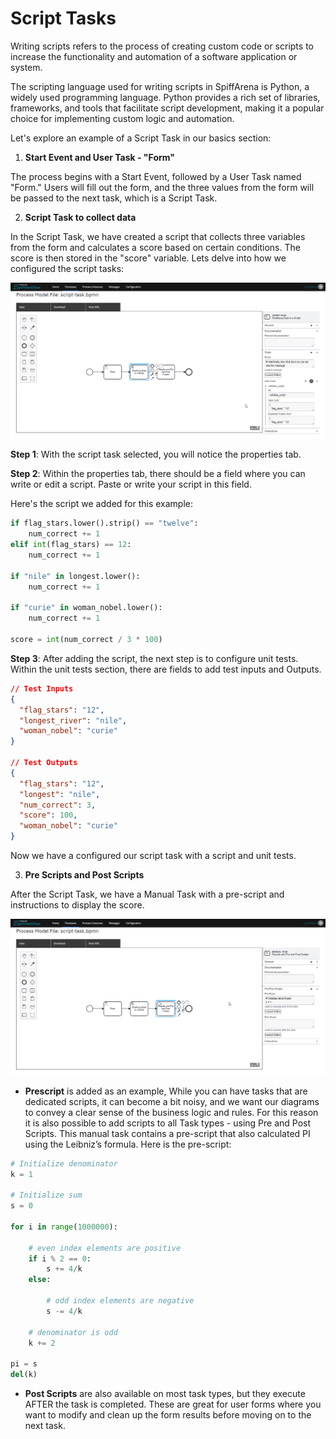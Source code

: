 # Script Tasks
Writing scripts refers to the process of creating custom code or scripts to increase the functionality and automation of a software application or system. 

The scripting language used for writing scripts in SpiffArena is  Python, a widely used programming language. Python provides a rich set of libraries, frameworks, and tools that facilitate script development, making it a popular choice for implementing custom logic and automation.

Let's explore an example of a Script Task in our basics section:

1. **Start Event and User Task - "Form"**

The process begins with a Start Event, followed by a User Task named "Form." Users will fill out the form, and the three values from the form will be passed to the next task, which is a Script Task.

2. **Script Task to collect data**

In the Script Task, we have created a script that collects three variables from the form and calculates a score based on certain conditions. The score is then stored in the "score" variable. Lets delve into how we configured the script tasks:

![Script_Task](Images/Script_task_example.png)

**Step 1**: With the script task selected, you will notice the properties tab. 

**Step 2**: Within the properties tab, there should be a field where you can write or edit a script. Paste or write your script in this field.

Here's the script we added for this example:

``` python
if flag_stars.lower().strip() == "twelve":
    num_correct += 1
elif int(flag_stars) == 12:
    num_correct += 1

if "nile" in longest.lower():
    num_correct += 1

if "curie" in woman_nobel.lower():
    num_correct += 1

score = int(num_correct / 3 * 100)
```
**Step 3**: After adding the script, the next step is to configure unit tests. Within the unit tests section, there are fields to add test inputs and Outputs.

``` json
// Test Inputs
{
  "flag_stars": "12",
  "longest_river": "nile",
  "woman_nobel": "curie"
}

// Test Outputs
{
  "flag_stars": "12",
  "longest": "nile",
  "num_correct": 3,
  "score": 100,
  "woman_nobel": "curie"
}
```
Now we have a configured our script task with a script and unit tests.

3. **Pre Scripts and Post Scripts**

After the Script Task, we have a Manual Task with a pre-script and instructions to display the score. 

![Script_Task](Images/Pre-post_scripts.png)

- **Prescript** is added as an example, While you can have tasks that are dedicated scripts, it can become a bit noisy, and we want our diagrams to convey a clear sense of the business logic and rules. For this reason it is also possible to add scripts to all Task types - using Pre and Post Scripts. This manual task contains a pre-script that also calculated PI using the Leibniz’s formula. Here is the pre-script:

``` python
# Initialize denominator
k = 1
 
# Initialize sum
s = 0
 
for i in range(1000000):
 
    # even index elements are positive
    if i % 2 == 0:
        s += 4/k
    else:
 
        # odd index elements are negative
        s -= 4/k
 
    # denominator is odd
    k += 2
     
pi = s
del(k)
```

- **Post Scripts** are also available on most task types, but they execute AFTER the task is completed. These are great for user forms where you want to modify and clean up the form results before moving on to the next task.